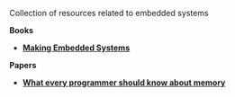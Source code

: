 Collection of resources related to embedded systems

**Books**
- **[Making Embedded Systems](https://docs.google.com/viewerng/viewer?url=https://www.programmer-books.com/wp-content/uploads/2019/12/Making-Embedded-Systems.pdf)**

**Papers**
- **[What every programmer should know about memory](https://people.freebsd.org/~lstewart/articles/cpumemory.pdf)**


